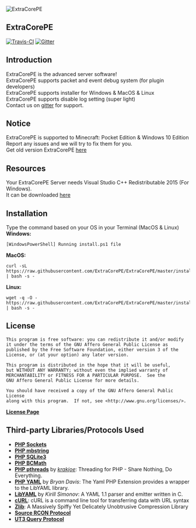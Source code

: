 ![ExtraCorePE](https://github.com/ExtraCorePE/ExtraCorePE/blob/master/.github/ExtraCorePE.jpg)</br>

## ExtraCorePE
[![Travis-CI](https://travis-ci.org/ExtraCorePE/ExtraCorePE.svg?branch=master)](https://travis-ci.org/ExtraCorePE/ExtraCorePE)
[![Gitter](https://badges.gitter.im/ExtraCorePE/ExtraCorePE.svg)](https://gitter.im/ExtraCorePE/ExtraCorePE?utm_source=badge&utm_medium=badge&utm_campaign=pr-badge)

## Introduction
ExtraCorePE is the advanced server software! <br>
ExtraCorePE supports packet and event debug system (for plugin developers) <br>
ExtraCorePE supports installer for Windows & MacOS & Linux <br>
ExtraCorePE supports disable log setting (super light) <br>
Contact us on [gitter](https://gitter.im/ExtraCorePE/ExtraCorePE?utm_source=badge&utm_medium=badge&utm_campaign=pr-badge) for support. <br>

## Notice
ExtraCorePE is supported to Minecraft: Pocket Edition & Windows 10 Edition<br>
Report any issues and we will try to fix them for you. <br>
Get old version ExtraCorePE [here](https://github.com/ExtraCorePE/ExtraCorePE/releases)<br>

## Resources
Your ExtraCorePE Server needs Visual Studio C++ Redistributable 2015 (For Windows).<br>
It can be downloaded [here](https://www.microsoft.com/en-us/download/details.aspx?id=48145)<br>

## Installation
Type the command based on your OS in your Terminal (MacOS & Linux) <br>
**Windows:**<br>
```
[WindowsPowerShell] Running install.ps1 file
```
**MacOS:**<br>
```
curl -sL https://raw.githubusercontent.com/ExtraCorePE/ExtraCorePE/master/install.sh | bash -s -
```
**Linux:**<br>
```
wget -q -O - https://raw.githubusercontent.com/ExtraCorePE/ExtraCorePE/master/install.sh | bash -s -
```

## License

    This program is free software: you can redistribute it and/or modify
    it under the terms of the GNU Affero General Public License as
    published by the Free Software Foundation, either version 3 of the
    License, or (at your option) any later version.

    This program is distributed in the hope that it will be useful,
    but WITHOUT ANY WARRANTY; without even the implied warranty of
    MERCHANTABILITY or FITNESS FOR A PARTICULAR PURPOSE.  See the
    GNU Affero General Public License for more details.

    You should have received a copy of the GNU Affero General Public License
    along with this program.  If not, see <http://www.gnu.org/licenses/>.

__[License Page](https://github.com/ExtraCorePE/ExtraCorePE/blob/master/LICENSE)__<br>

## Third-party Libraries/Protocols Used
* __[PHP Sockets](http://php.net/manual/en/book.sockets.php)__
* __[PHP mbstring](http://php.net/manual/en/book.mbstring.php)__
* __[PHP SQLite3](http://php.net/manual/en/book.sqlite3.php)__
* __[PHP BCMath](http://php.net/manual/en/book.bc.php)__
* __[PHP pthreads](http://pthreads.org/)__ by _[krakjoe](https://github.com/krakjoe)_: Threading for PHP - Share Nothing, Do Everything.
* __[PHP YAML](https://code.google.com/p/php-yaml/)__ by _Bryan Davis_: The Yaml PHP Extension provides a wrapper to the LibYAML library.
* __[LibYAML](http://pyyaml.org/wiki/LibYAML)__ by _Kirill Simonov_: A YAML 1.1 parser and emitter written in C.
* __[cURL](http://curl.haxx.se/)__: cURL is a command line tool for transferring data with URL syntax
* __[Zlib](http://www.zlib.net/)__: A Massively Spiffy Yet Delicately Unobtrusive Compression Library
* __[Source RCON Protocol](https://developer.valvesoftware.com/wiki/Source_RCON_Protocol)__
* __[UT3 Query Protocol](http://wiki.unrealadmin.org/UT3_query_protocol)__
